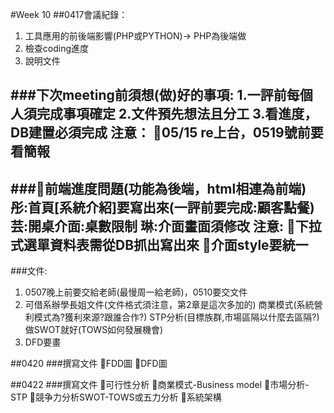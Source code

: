 #Week 10
##0417會議紀錄：
1.	工具應用的前後端影響(PHP或PYTHON)-> PHP為後端做
2.	檢查coding進度
3.	說明文件

###下次meeting前須想(做)好的事項:
1.一評前每個人須完成事項確定
2.文件預先想法且分工
3.看進度，DB建置必須完成
注意：
📌05/15 re上台，0519號前要看簡報
----------------------------------------------------
###📌前端進度問題(功能為後端，html相連為前端)
彤:首頁[系統介紹]要寫出來(一評前要完成:顧客點餐)
芸:開桌介面:桌數限制
琳:介面畫面須修改
注意:
📌下拉式選單資料表需從DB抓出寫出來
📌介面style要統一
----------------------------------------------------
###文件:
1.  0507晚上前要交給老師(最慢周一給老師)，0510要交文件
2.  可借系辦學長姐文件(文件格式須注意，第2章是這次多加的)
    商業模式(系統營利模式為?獲利來源?跟誰合作?)
	  STP分析(目標族群,市場區隔以什麼去區隔?)
	  做SWOT就好(TOWS如何發展機會)
3.	DFD要畫

##0420
###撰寫文件
📌FDD圖
📌DFD圖

##0422
###撰寫文件
📌可行性分析
📌商業模式-Business model
📌市場分析-STP
📌競争力分析SWOT-TOWS或五力分析
📌系統架構
